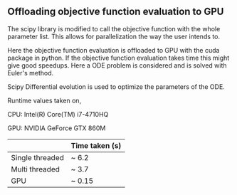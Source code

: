 ## Offloading objective function evaluation to GPU

The scipy library is modified to call the objective function with the whole parameter list. This allows for parallelization the way the user intends to. 

Here the objective function evaluation is offloaded to GPU with the cuda package in python. If the objective function evaluation takes time this might give good speedups. Here a ODE problem is considered and is solved with Euler's method. 

Scipy Differential evolution is used to optimize the parameters of the ODE.

Runtime values taken on,

CPU: Intel(R) Core(TM) i7-4710HQ

GPU: NVIDIA GeForce GTX 860M

|       | Time taken (s) |
| ----------- | ----------- |
| Single threaded | ~ 6.2       |
| Multi threaded | ~ 3.7        |
| GPU | ~ 0.15 |
